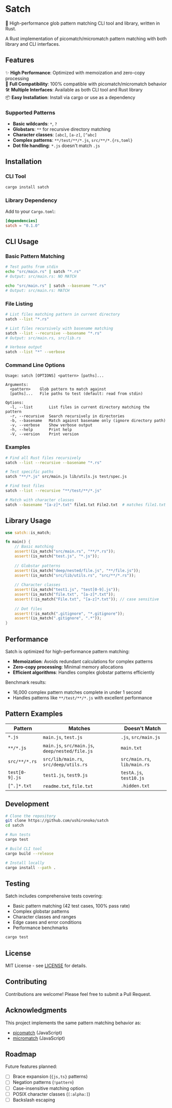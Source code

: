 # Satch

🚀 High-performance glob pattern matching CLI tool and library, written in Rust.

A Rust implementation of picomatch/micromatch pattern matching with both library and CLI interfaces.

## Features

✨ **High Performance**: Optimized with memoization and zero-copy processing  
🎯 **Full Compatibility**: 100% compatible with picomatch/micromatch behavior  
🛠️ **Multiple Interfaces**: Available as both CLI tool and Rust library  
📦 **Easy Installation**: Install via cargo or use as a dependency  

### Supported Patterns

- **Basic wildcards**: `*`, `?`
- **Globstars**: `**` for recursive directory matching  
- **Character classes**: `[abc]`, `[a-z]`, `[^abc]`
- **Complex patterns**: `**/test/**/*.js`, `src/**/*.{rs,toml}`
- **Dot file handling**: `*.js` doesn't match `.js`

## Installation

### CLI Tool

```bash
cargo install satch
```

### Library Dependency

Add to your `Cargo.toml`:

```toml
[dependencies]
satch = "0.1.0"
```

## CLI Usage

### Basic Pattern Matching

```bash
# Test paths from stdin
echo "src/main.rs" | satch "*.rs"
# Output: src/main.rs: NO MATCH

echo "src/main.rs" | satch --basename "*.rs"  
# Output: src/main.rs: MATCH
```

### File Listing

```bash
# List files matching pattern in current directory
satch --list "*.rs"

# List files recursively with basename matching
satch --list --recursive --basename "*.rs"
# Output: src/main.rs, src/lib.rs

# Verbose output
satch --list "*" --verbose
```

### Command Line Options

```
Usage: satch [OPTIONS] <pattern> [paths]...

Arguments:
  <pattern>    Glob pattern to match against
  [paths]...   File paths to test (default: read from stdin)

Options:
  -l, --list       List files in current directory matching the pattern
  -r, --recursive  Search recursively in directories  
  -b, --basename   Match against basename only (ignore directory path)
  -v, --verbose    Show verbose output
  -h, --help       Print help
  -V, --version    Print version
```

### Examples

```bash
# Find all Rust files recursively
satch --list --recursive --basename "*.rs"

# Test specific paths
satch "**/*.js" src/main.js lib/utils.js test/spec.js

# Find test files
satch --list --recursive "**/test/**/*.js"

# Match with character classes  
satch --basename "[a-z]*.txt" file1.txt File2.txt  # matches file1.txt only
```

## Library Usage

```rust
use satch::is_match;

fn main() {
    // Basic matching
    assert!(is_match("src/main.rs", "**/*.rs"));
    assert!(is_match("test.js", "*.js"));
    
    // Globstar patterns
    assert!(is_match("deep/nested/file.js", "**/file.js"));
    assert!(is_match("src/lib/utils.rs", "src/**/*.rs"));
    
    // Character classes
    assert!(is_match("test1.js", "test[0-9].js"));
    assert!(is_match("file.txt", "[a-z]*.txt"));
    assert!(!is_match("File.txt", "[a-z]*.txt")); // case sensitive
    
    // Dot files
    assert!(!is_match(".gitignore", "*.gitignore")); 
    assert!(is_match(".gitignore", ".*"));
}
```

## Performance

Satch is optimized for high-performance pattern matching:

- **Memoization**: Avoids redundant calculations for complex patterns
- **Zero-copy processing**: Minimal memory allocations
- **Efficient algorithms**: Handles complex globstar patterns efficiently

Benchmark results:
- 16,000 complex pattern matches complete in under 1 second
- Handles patterns like `**/test/**/*.js` with excellent performance

## Pattern Examples

| Pattern | Matches | Doesn't Match |
|---------|---------|---------------|
| `*.js` | `main.js`, `test.js` | `.js`, `src/main.js` |
| `**/*.js` | `main.js`, `src/main.js`, `deep/nested/file.js` | `main.txt` |
| `src/**/*.rs` | `src/lib/main.rs`, `src/deep/utils.rs` | `src/main.rs`, `lib/main.rs` |
| `test[0-9].js` | `test1.js`, `test9.js` | `testA.js`, `test10.js` |
| `[^.]*.txt` | `readme.txt`, `file.txt` | `.hidden.txt` |

## Development

```bash
# Clone the repository
git clone https://github.com/ushironoko/satch
cd satch

# Run tests
cargo test

# Build CLI tool
cargo build --release

# Install locally
cargo install --path .
```

## Testing

Satch includes comprehensive tests covering:

- Basic pattern matching (42 test cases, 100% pass rate)
- Complex globstar patterns  
- Character classes and ranges
- Edge cases and error conditions
- Performance benchmarks

```bash
cargo test
```

## License

MIT License - see [LICENSE](LICENSE) for details.

## Contributing

Contributions are welcome! Please feel free to submit a Pull Request.

## Acknowledgments

This project implements the same pattern matching behavior as:
- [picomatch](https://github.com/micromatch/picomatch) (JavaScript)  
- [micromatch](https://github.com/micromatch/micromatch) (JavaScript)

## Roadmap

Future features planned:
- [ ] Brace expansion (`{js,ts}` patterns)
- [ ] Negation patterns (`!pattern`)  
- [ ] Case-insensitive matching option
- [ ] POSIX character classes (`[:alpha:]`)
- [ ] Backslash escaping